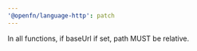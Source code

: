 ```yaml
---
'@openfn/language-http': patch
---
```


In all functions, if baseUrl if set, path MUST be relative.
